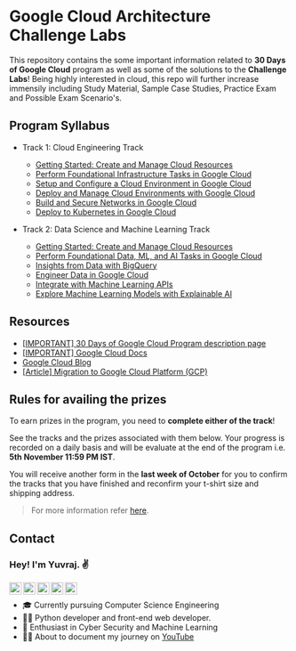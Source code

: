 # Google Cloud Architecture Challenge Labs

This repository contains the some important information related to **30 Days of Google Cloud** program as well as some of the solutions to the **Challenge Labs**! Being highly interested in cloud, this repo will further increase immensily including Study Material, Sample Case Studies, Practice Exam and Possible Exam Scenario's.

## Program Syllabus

- Track 1: Cloud Engineering Track

  - [Getting Started: Create and Manage Cloud Resources](https://google.qwiklabs.com/quests/120)
  - [Perform Foundational Infrastructure Tasks in Google Cloud](https://google.qwiklabs.com/quests/118)
  - [Setup and Configure a Cloud Environment in Google Cloud](https://google.qwiklabs.com/quests/119?utm_source=google&utm_medium=lp&utm_campaign=gcpskills)
  - [Deploy and Manage Cloud Environments with Google Cloud](https://google.qwiklabs.com/quests/121?utm_source=google&utm_medium=lp&utm_campaign=gcpskills)
  - [Build and Secure Networks in Google Cloud](https://google.qwiklabs.com/quests/128?utm_source=google&utm_medium=lp&utm_campaign=gcpskills)
  - [Deploy to Kubernetes in Google Cloud](https://google.qwiklabs.com/quests/116?utm_source=google&utm_medium=lp&utm_campaign=gcpskills)

- Track 2: Data Science and Machine Learning Track
  - [Getting Started: Create and Manage Cloud Resources](https://google.qwiklabs.com/quests/120)
  - [Perform Foundational Data, ML, and AI Tasks in Google Cloud](https://google.qwiklabs.com/quests/117?utm_source=google&utm_medium=lp&utm_campaign=gcpskills)
  - [Insights from Data with BigQuery](https://google.qwiklabs.com/quests/123)
  - [Engineer Data in Google Cloud](https://google.qwiklabs.com/quests/132)
  - [Integrate with Machine Learning APIs](https://google.qwiklabs.com/quests/136?utm_source=google&utm_medium=lp&utm_campaign=gcpskills)
  - [Explore Machine Learning Models with Explainable AI](https://google.qwiklabs.com/quests/126?utm_source=google&utm_medium=lp&utm_campaign=gcpskills)

## Resources

- [[IMPORTANT] 30 Days of Google Cloud Program description page](https://events.withgoogle.com/30daysofgooglecloud/)
- [[IMPORTANT] Google Cloud Docs](https://cloud.google.com/docs)
- [Google Cloud Blog](https://cloud.google.com/blog/)
- [[Article] Migration to Google Cloud Platform (GCP)](https://blog.hike.in/migration-to-google-cloud-platform-gcp-17c397e564b8)

## Rules for availing the prizes

To earn prizes in the program, you need to **complete either of the track**!

See the tracks and the prizes associated with them below. Your progress is recorded on a daily basis and will be evaluate at the end of the program i.e. **5th November 11:59 PM IST**.

You will receive another form in the **last week of October** for you to confirm the tracks that you have finished and reconfirm your t-shirt size and shipping address.

> For more information refer [here](https://events.withgoogle.com/30daysofgooglecloud/prize-rules/#content).

## Contact

<h3> Hey! I'm Yuvraj. ✌️</h3>

<a href="mailto:vermay87gmail.com">
  <img align="left" alt="Yuvraj's Email" width="22px" src="https://cdn4.iconfinder.com/data/icons/social-media-2070/140/_unread_email-512.png" />
</a>
<a href="https://www.linkedin.com/in/yuvrajverma01/">
  <img align="left" alt="Yuvraj's LinkdeIN" width="22px" src="https://cdn4.iconfinder.com/data/icons/social-media-2070/140/_linkedin-512.png" />
</a>
<a href="https://www.instagram.com/yuvrajverma01/">
  <img align="left" alt="Yuvraj's Instagram" width="22px" src="https://cdn4.iconfinder.com/data/icons/social-media-2070/140/_instagram-512.png" />
</a>
<a href="https://www.youtube.com/watch?v=3jEZnZD6phQ&t=0s">
  <img align="left" alt="Yuvraj's YouTube" width="22px" src="https://cdn4.iconfinder.com/data/icons/social-media-2070/140/_youtube-512.png" />
</a>
<a href="https://twitter.com/01_barfi">
  <img align="left" alt="Yuvraj's Twitter" width="22px" src="https://cdn4.iconfinder.com/data/icons/social-media-2070/140/_twitter-512.png" />
</a>
<br>

- 🎓 Currently pursuing Computer Science Engineering
- 👨‍💻 Python developer and front-end web developer.
- 🌱 Enthusiast in Cyber Security and Machine Learning
- 🏃‍♂️ About to document my journey on [YouTube](https://www.youtube.com/watch?v=3jEZnZD6phQ&t=0s)

